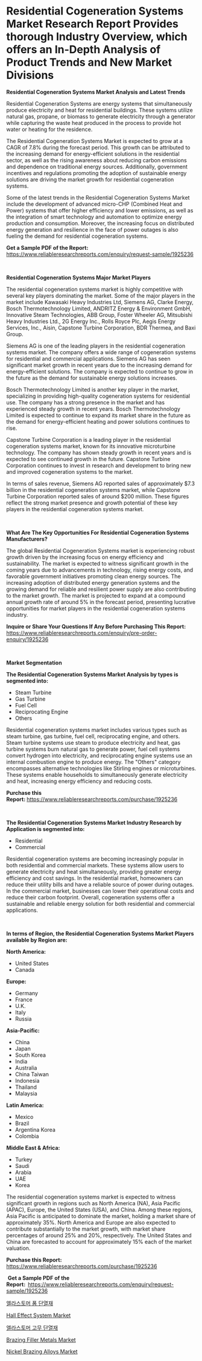 <p><h1>Residential Cogeneration Systems Market Research Report Provides thorough Industry Overview, which offers an In-Depth Analysis of Product Trends and New Market Divisions</h1></p><p><strong>Residential Cogeneration Systems Market Analysis and Latest Trends</strong></p>
<p><p>Residential Cogeneration Systems are energy systems that simultaneously produce electricity and heat for residential buildings. These systems utilize natural gas, propane, or biomass to generate electricity through a generator while capturing the waste heat produced in the process to provide hot water or heating for the residence. </p><p>The Residential Cogeneration Systems Market is expected to grow at a CAGR of 7.8% during the forecast period. This growth can be attributed to the increasing demand for energy-efficient solutions in the residential sector, as well as the rising awareness about reducing carbon emissions and dependence on traditional energy sources. Additionally, government incentives and regulations promoting the adoption of sustainable energy solutions are driving the market growth for residential cogeneration systems.</p><p>Some of the latest trends in the Residential Cogeneration Systems Market include the development of advanced micro-CHP (Combined Heat and Power) systems that offer higher efficiency and lower emissions, as well as the integration of smart technology and automation to optimize energy production and consumption. Moreover, the increasing focus on distributed energy generation and resilience in the face of power outages is also fueling the demand for residential cogeneration systems.</p></p>
<p><strong>Get a Sample PDF of the Report:&nbsp;</strong> <a href="https://www.reliableresearchreports.com/enquiry/request-sample/1925236">https://www.reliableresearchreports.com/enquiry/request-sample/1925236</a></p>
<p>&nbsp;</p>
<p><strong>Residential Cogeneration Systems Major Market Players</strong></p>
<p><p>The residential cogeneration systems market is highly competitive with several key players dominating the market. Some of the major players in the market include Kawasaki Heavy Industries Ltd, Siemens AG, Clarke Energy, Bosch Thermotechnology Limited, ANDRITZ Energy & Environment GmbH, Innovative Steam Technologies, ABB Group, Foster Wheeler AG, Mitsubishi Heavy Industries Ltd., 2G Energy Inc., Rolls Royce Plc, Aegis Energy Services, Inc., Aisin, Capstone Turbine Corporation, BDR Thermea, and Baxi Group.</p><p>Siemens AG is one of the leading players in the residential cogeneration systems market. The company offers a wide range of cogeneration systems for residential and commercial applications. Siemens AG has seen significant market growth in recent years due to the increasing demand for energy-efficient solutions. The company is expected to continue to grow in the future as the demand for sustainable energy solutions increases.</p><p>Bosch Thermotechnology Limited is another key player in the market, specializing in providing high-quality cogeneration systems for residential use. The company has a strong presence in the market and has experienced steady growth in recent years. Bosch Thermotechnology Limited is expected to continue to expand its market share in the future as the demand for energy-efficient heating and power solutions continues to rise.</p><p>Capstone Turbine Corporation is a leading player in the residential cogeneration systems market, known for its innovative microturbine technology. The company has shown steady growth in recent years and is expected to see continued growth in the future. Capstone Turbine Corporation continues to invest in research and development to bring new and improved cogeneration systems to the market.</p><p>In terms of sales revenue, Siemens AG reported sales of approximately $7.3 billion in the residential cogeneration systems market, while Capstone Turbine Corporation reported sales of around $200 million. These figures reflect the strong market presence and growth potential of these key players in the residential cogeneration systems market.</p></p>
<p>&nbsp;</p>
<p><strong>What Are The Key Opportunities For Residential Cogeneration Systems Manufacturers?</strong></p>
<p><p>The global Residential Cogeneration Systems market is experiencing robust growth driven by the increasing focus on energy efficiency and sustainability. The market is expected to witness significant growth in the coming years due to advancements in technology, rising energy costs, and favorable government initiatives promoting clean energy sources. The increasing adoption of distributed energy generation systems and the growing demand for reliable and resilient power supply are also contributing to the market growth. The market is projected to expand at a compound annual growth rate of around 5% in the forecast period, presenting lucrative opportunities for market players in the residential cogeneration systems industry.</p></p>
<p><strong>Inquire or Share Your Questions If Any Before Purchasing This Report:</strong> <a href="https://www.reliableresearchreports.com/enquiry/pre-order-enquiry/1925236">https://www.reliableresearchreports.com/enquiry/pre-order-enquiry/1925236</a></p>
<p>&nbsp;</p>
<p><strong>Market Segmentation</strong></p>
<p><strong>The Residential Cogeneration Systems Market Analysis by types is segmented into:</strong></p>
<p><ul><li>Steam Turbine</li><li>Gas Turbine</li><li>Fuel Cell</li><li>Reciprocating Engine</li><li>Others</li></ul></p>
<p><p>Residential cogeneration systems market includes various types such as steam turbine, gas turbine, fuel cell, reciprocating engine, and others. Steam turbine systems use steam to produce electricity and heat, gas turbine systems burn natural gas to generate power, fuel cell systems convert hydrogen into electricity, and reciprocating engine systems use an internal combustion engine to produce energy. The "Others" category encompasses alternative technologies like Stirling engines or microturbines. These systems enable households to simultaneously generate electricity and heat, increasing energy efficiency and reducing costs.</p></p>
<p><strong>Purchase this Report:&nbsp;</strong><a href="https://www.reliableresearchreports.com/purchase/1925236">https://www.reliableresearchreports.com/purchase/1925236</a></p>
<p>&nbsp;</p>
<p><strong>The Residential Cogeneration Systems Market Industry Research by Application is segmented into:</strong></p>
<p><ul><li>Residential</li><li>Commercial</li></ul></p>
<p><p>Residential cogeneration systems are becoming increasingly popular in both residential and commercial markets. These systems allow users to generate electricity and heat simultaneously, providing greater energy efficiency and cost savings. In the residential market, homeowners can reduce their utility bills and have a reliable source of power during outages. In the commercial market, businesses can lower their operational costs and reduce their carbon footprint. Overall, cogeneration systems offer a sustainable and reliable energy solution for both residential and commercial applications.</p></p>
<p>&nbsp;</p>
<p><strong>In terms of Region, the Residential Cogeneration Systems Market Players available by Region are:</strong></p>
<p>
    <p> <strong> North America: </strong>
        <ul>
            <li>United States</li>
            <li>Canada</li>
        </ul>
        </p> 
    <p> <strong> Europe: </strong>
        <ul>
            <li>Germany</li>
            <li>France</li>
            <li>U.K.</li>
            <li>Italy</li>
            <li>Russia</li>
        </ul>
        </p> 
    <p> <strong> Asia-Pacific: </strong>
        <ul>
            <li>China</li>
            <li>Japan</li>
            <li>South Korea</li>
            <li>India</li>
            <li>Australia</li>
            <li>China Taiwan</li>
            <li>Indonesia</li>
            <li>Thailand</li>
            <li>Malaysia</li>
        </ul>
        </p> 
    <p> <strong> Latin America: </strong>
        <ul>
            <li>Mexico</li>
            <li>Brazil</li>
            <li>Argentina Korea</li>
            <li>Colombia</li>
        </ul>
        </p> 
    <p> <strong> Middle East & Africa: </strong>
        <ul>
            <li>Turkey</li>
            <li>Saudi</li>
            <li>Arabia</li>
            <li>UAE</li>
            <li>Korea</li>
        </ul>
    </p>
    </p>
<p><p>The residential cogeneration systems market is expected to witness significant growth in regions such as North America (NA), Asia Pacific (APAC), Europe, the United States (USA), and China. Among these regions, Asia Pacific is anticipated to dominate the market, holding a market share of approximately 35%. North America and Europe are also expected to contribute substantially to the market growth, with market share percentages of around 25% and 20%, respectively. The United States and China are forecasted to account for approximately 15% each of the market valuation.</p></p>
<p><strong>Purchase this Report: </strong><a href="https://www.reliableresearchreports.com/purchase/1925236">https://www.reliableresearchreports.com/purchase/1925236</a></p>
<p>&nbsp;<strong>Get a Sample PDF of the Report:&nbsp;&nbsp;</strong><a href="https://www.reliableresearchreports.com/enquiry/request-sample/1925236">https://www.reliableresearchreports.com/enquiry/request-sample/1925236</a></p>
<p><strong></strong></p>
<p><p><a href="https://medium.com/@robandloriedavis/%ED%83%84%EC%84%B1-%ED%8F%BC-%EC%A0%88%EC%97%B0-%EC%8B%9C%EC%9E%A5-%EC%A1%B0%EC%82%AC-%EB%B3%B4%EA%B3%A0%EC%84%9C-%EA%B7%B8-%EC%97%AD%EC%82%AC-%EB%B0%8F-2024%EB%85%84%EB%B6%80%ED%84%B0-2031%EB%85%84%EA%B9%8C%EC%A7%80%EC%9D%98-%EC%98%88%EC%B8%A1-ec4ad4d7c765">엘라스토머 폼 단열재</a></p><p><a href="https://unruly-ladybug-44b.notion.site/Hall-Effect-System-Market-Size-and-Examines-its-Market-Scope-with-a-Primary-Focus-on-Growth-Opport-3171411c806e4e2ca3da61de51002af6">Hall Effect System Market</a></p><p><a href="https://medium.com/@robandloriedavis/2024%EB%85%84%EB%B6%80%ED%84%B0-2031%EB%85%84%EA%B9%8C%EC%A7%80%EC%9D%98-%EC%8B%9C%EA%B8%B0%EC%97%90-%EB%8C%80%ED%95%9C-%EC%97%98%EB%9D%BC%EC%8A%A4%ED%86%A0%EB%A7%A4%EB%A6%AD-%EA%B3%A0%EB%AC%B4-%EC%A0%88%EC%97%B0-%EC%8B%9C%EC%9E%A5-%EB%B6%84%EC%84%9D-%EB%B0%8F-%ED%81%AC%EA%B8%B0-%EC%98%88%EC%B8%A1-8442caec90c2">엘라스토머 고무 단열재</a></p><p><a href="https://view.publitas.com/reportprime-1/brazing-filler-metals-market-furnish-information-about-market-size-market-share-market-dynamics-and-projections-spanning-from-2024-to-2031/">Brazing Filler Metals Market</a></p><p><a href="https://view.publitas.com/reportprime-1/nickel-brazing-alloys-market-research-report-provides-critical-insights-that-can-help-shape-business-development-and-investment-strategies/">Nickel Brazing Alloys Market</a></p></p>
